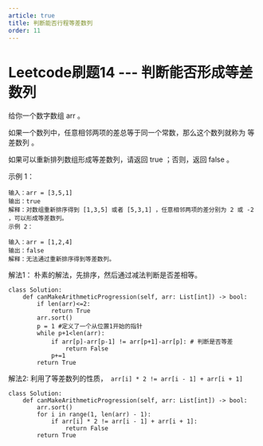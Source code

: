 ```yaml
---
article: true
title: 判断能否行程等差数列
order: 11
---
```


# Leetcode刷题14 --- 判断能否形成等差数列

给你一个数字数组 arr 。

如果一个数列中，任意相邻两项的差总等于同一个常数，那么这个数列就称为 等差数列 。

如果可以重新排列数组形成等差数列，请返回 true ；否则，返回 false 。

 

示例 1：

```
输入：arr = [3,5,1]
输出：true
解释：对数组重新排序得到 [1,3,5] 或者 [5,3,1] ，任意相邻两项的差分别为 2 或 -2 ，可以形成等差数列。
示例 2：

输入：arr = [1,2,4]
输出：false
解释：无法通过重新排序得到等差数列。
```



解法1： 朴素的解法，先排序，然后通过减法判断是否差相等。

```
class Solution:
    def canMakeArithmeticProgression(self, arr: List[int]) -> bool:
        if len(arr)<=2:
            return True
        arr.sort()
        p = 1 #定义了一个从位置1开始的指针
        while p+1<len(arr):
            if arr[p]-arr[p-1] != arr[p+1]-arr[p]: # 判断是否等差
                return False
            p+=1
        return True
```



解法2: 利用了等差数列的性质，`` arr[i] * 2 != arr[i - 1] + arr[i + 1]``

```
class Solution:
    def canMakeArithmeticProgression(self, arr: List[int]) -> bool:
        arr.sort()
        for i in range(1, len(arr) - 1):
            if arr[i] * 2 != arr[i - 1] + arr[i + 1]:
                return False
        return True
```



